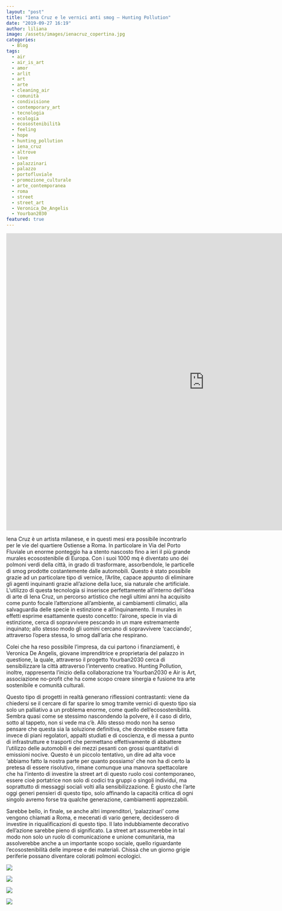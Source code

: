 ```yaml
---
layout: "post"
title: "Iena Cruz e le vernici anti smog – Hunting Pollution"
date: "2019-09-27 16:19"
author: liliana
image: /assets/images/ienacruz_copertina.jpg
categories:
  - Blog
tags:
  - air
  - air_is_art
  - amor
  - arlit
  - art
  - arte
  - cleaning_air
  - comunità
  - condivisione
  - contemporary_art
  - tecnologia
  - ecologia
  - ecosostenibilità
  - feeling
  - hope
  - hunting_pollution
  - iena_cruz
  - altrove
  - love
  - palazzinari
  - palazzo
  - portofluviale
  - promozione_culturale
  - arte_contemporanea
  - roma
  - street
  - street_art
  - Veronica_De_Angelis
  - Yourban2030
featured: true
---
```

<center><iframe width="1050" height="788" src="https://www.youtube.com/embed/nE_FmCjSjlA" frameborder="0" allow="accelerometer; autoplay; encrypted-media; gyroscope; picture-in-picture" allowfullscreen></iframe></center>

Iena Cruz è un artista milanese, e in questi mesi era possibile incontrarlo per le vie del quartiere Ostiense a Roma. In particolare in Via del Porto Fluviale un enorme ponteggio ha a stento nascosto fino a ieri il più grande murales ecosostenibile di Europa. Con i suoi 1000 mq è diventato uno dei polmoni verdi della città, in grado di trasformare, assorbendole, le particelle di smog prodotte costantemente dalle automobili. Questo è stato possibile grazie ad un particolare tipo di vernice, l’Arlite, capace appunto di eliminare gli agenti inquinanti grazie all’azione della luce, sia naturale che artificiale. L’utilizzo di questa tecnologia si inserisce perfettamente all’interno dell’idea di arte di Iena Cruz, un percorso artistico che negli ultimi anni ha acquisito come punto focale l’attenzione all’ambiente, ai cambiamenti climatici, alla salvaguardia delle specie in estinzione e all’inquinamento. Il murales in effetti esprime esattamente questo concetto: l’airone, specie in via di estinzione, cerca di sopravvivere pescando in un mare estremamente inquinato; allo stesso modo gli uomini cercano di sopravvivere ‘cacciando’, attraverso l’opera stessa, lo smog dall’aria che respirano.

Colei che ha reso possibile l’impresa, da cui partono i finanziamenti, è Veronica De Angelis, giovane imprenditrice e proprietaria del palazzo in questione, la quale, attraverso il progetto Yourban2030 cerca di sensibilizzare la città attraverso l’intervento creativo. Hunting Pollution, inoltre, rappresenta l’inizio della collaborazione tra Yourban2030 e Air is Art, associazione no-profit  che ha come scopo creare sinergia e fusione tra arte sostenibile e comunità culturali.

Questo tipo di progetti in realtà generano riflessioni contrastanti: viene da chiedersi se il cercare di far sparire lo smog tramite vernici di questo tipo sia solo un palliativo a un problema enorme, come quello dell’ecosostenibilità. Sembra quasi come se stessimo nascondendo la polvere, è il caso di dirlo, sotto al tappeto, non si vede ma c’è. Allo stesso modo non ha senso pensare che questa sia la soluzione definitiva, che dovrebbe essere fatta invece di piani regolatori, appalti studiati e di coscienza, e di messa a punto di infrastrutture e trasporti che permettano effettivamente di abbattere l’utilizzo delle automobili e dei mezzi pesanti con grossi quantitativi di emissioni nocive. Questo è  un piccolo tentativo, un dire ad alta voce ‘abbiamo fatto la nostra parte per quanto possiamo’ che non ha di certo la pretesa di essere risolutivo, rimane comunque una manovra  spettacolare che ha l’intento di investire la street art di questo ruolo cosi contemporaneo, essere cioè portatrice non solo di codici tra gruppi o singoli individui, ma soprattutto di messaggi sociali volti alla sensibilizzazione. È giusto che l’arte oggi generi pensieri di questo tipo, solo affinando la capacità critica di ogni singolo avremo forse tra qualche generazione, cambiamenti apprezzabili.

Sarebbe bello, in finale, se anche altri imprenditori, ‘palazzinari’ come vengono chiamati a Roma, e mecenati di vario genere, decidessero di investire in riqualificazioni di questo tipo. Il lato indubbiamente decorativo dell’azione sarebbe pieno di significato. La street art assumerebbe in tal modo non solo un ruolo di comunicazione e unione comunitaria, ma assolverebbe anche a un importante scopo sociale, quello riguardante l’ecosostenibilità delle imprese e dei materiali. Chissà che un giorno grigie periferie possano diventare colorati polmoni ecologici.

![](/web/assets/images/ienacruz_1.jpg)

![](/web/assets/images/ienacruz2.jpg)

![](/web/assets/images/ienacruz5.jpg)

![](/web/assets/images/ienacruz6.jpg)
